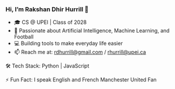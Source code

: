 ### Hi, I’m Rakshan Dhir Hurrill 👋
- 🎓 CS @ UPEI | Class of 2028
- 🤖 Passionate about Artificial Intelligence, Machine Learning, and Football
- 💻 Building tools to make everyday life easier
- 📫 Reach me at: rdhurrill@gmail.com / rhurrill@upei.ca
  
🛠️ Tech Stack:
Python | JavaScript 

⚡ Fun Fact: I speak English and French 
              Manchester United Fan

